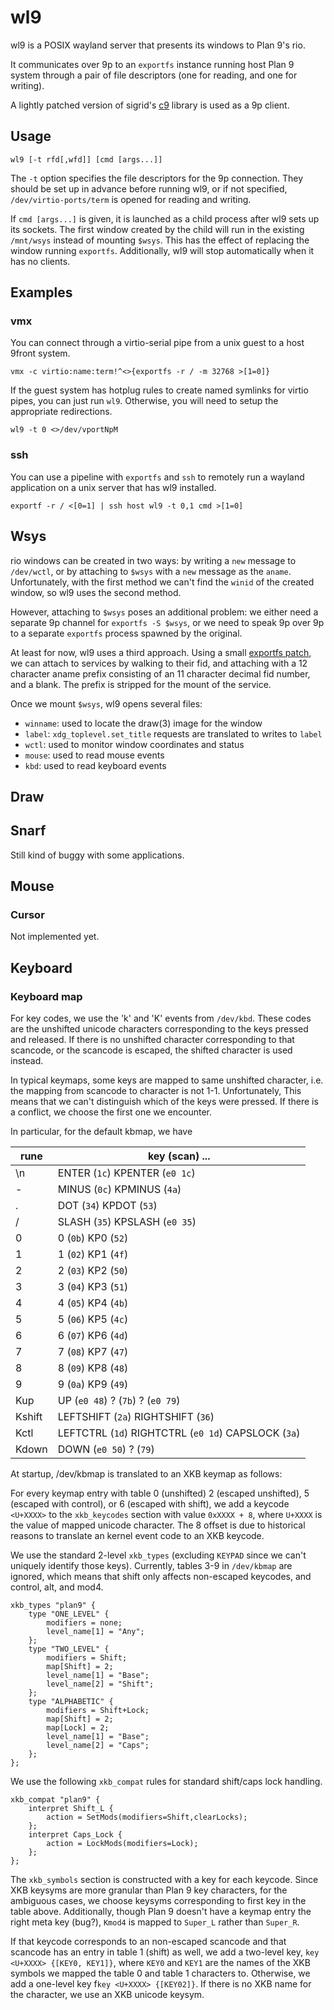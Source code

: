 # wl9

wl9 is a POSIX wayland server that presents its windows to Plan 9's
rio.

It communicates over 9p to an `exportfs` instance running host Plan
9 system through a pair of file descriptors (one for reading, and
one for writing).

A lightly patched version of sigrid's [c9] library is used as a 9p
client.

[c9]: http://shithub.us/sigrid/c9/HEAD/info.html

## Usage

```
wl9 [-t rfd[,wfd]] [cmd [args...]]
```

The `-t` option specifies the file descriptors for the 9p connection.
They should be set up in advance before running wl9, or if not
specified, `/dev/virtio-ports/term` is opened for reading and
writing.

If `cmd [args...]` is given, it is launched as a child process after
wl9 sets up its sockets. The first window created by the child
will run in the existing `/mnt/wsys` instead of mounting `$wsys`.
This has the effect of replacing the window running `exportfs`.
Additionally, wl9 will stop automatically when it has no clients.

## Examples

### vmx

You can connect through a virtio-serial pipe from a unix guest to
a host 9front system.

```
vmx -c virtio:name:term!^<>{exportfs -r / -m 32768 >[1=0]}
```

If the guest system has hotplug rules to create named symlinks for
virtio pipes, you can just run `wl9`. Otherwise, you will need to
setup the appropriate redirections.

```
wl9 -t 0 <>/dev/vportNpM
```

### ssh

You can use a pipeline with `exportfs` and `ssh` to remotely run a
wayland application on a unix server that has wl9 installed.

```
exportf -r / <[0=1] | ssh host wl9 -t 0,1 cmd >[1=0]
```

## Wsys

rio windows can be created in two ways: by writing a `new` message
to `/dev/wctl`, or by attaching to `$wsys` with a `new` message as
the `aname`. Unfortunately, with the first method we can't find the
`winid` of the created window, so wl9 uses the second method.

However, attaching to `$wsys` poses an additional problem: we either
need a separate 9p channel for `exportfs -S $wsys`, or we need to
speak 9p over 9p to a separate `exportfs` process spawned by the
original.

At least for now, wl9 uses a third approach. Using a small [exportfs
patch], we can attach to services by walking to their fid, and
attaching with a 12 character aname prefix consisting of an 11
character decimal fid number, and a blank. The prefix is stripped
for the mount of the service.

[exportfs patch]: https://git.sr.ht/~mcf/wl9/blob/main/exportfs.patch

Once we mount `$wsys`, wl9 opens several files:

- `winname`: used to locate the draw(3) image for the window
- `label`: `xdg_toplevel.set_title` requests are translated to
  writes to `label`
- `wctl`: used to monitor window coordinates and status
- `mouse`: used to read mouse events
- `kbd`: used to read keyboard events

## Draw

## Snarf

Still kind of buggy with some applications.

## Mouse

### Cursor

Not implemented yet.

## Keyboard

### Keyboard map

For key codes, we use the 'k' and 'K' events from `/dev/kbd`. These
codes are the unshifted unicode characters corresponding to the
keys pressed and released. If there is no unshifted character
corresponding to that scancode, or the scancode is escaped, the
shifted character is used instead.

In typical keymaps, some keys are mapped to same unshifted character,
i.e. the mapping from scancode to character is not 1-1. Unfortunately,
This means that we can't distinguish which of the keys were pressed.
If there is a conflict, we choose the first one we encounter.

In particular, for the default kbmap, we have

| rune | key (scan) ... |
| --- | --- |
| \n | ENTER (`1c`) KPENTER (`e0 1c`) |
| - | MINUS (`0c`) KPMINUS (`4a`) |
| . | DOT (`34`) KPDOT (`53`) |
| / | SLASH (`35`) KPSLASH (`e0 35`) |
| 0 | 0 (`0b`) KP0 (`52`) |
| 1 | 1 (`02`) KP1 (`4f`) |
| 2 | 2 (`03`) KP2 (`50`) |
| 3 | 3 (`04`) KP3 (`51`) |
| 4 | 4 (`05`) KP4 (`4b`) |
| 5 | 5 (`06`) KP5 (`4c`) |
| 6 | 6 (`07`) KP6 (`4d`) |
| 7 | 7 (`08`) KP7 (`47`) |
| 8 | 8 (`09`) KP8 (`48`) |
| 9 | 9 (`0a`) KP9 (`49`) |
| Kup | UP (`e0 48`) ? (`7b`) ? (`e0 79`) |
| Kshift | LEFTSHIFT (`2a`) RIGHTSHIFT (`36`) |
| Kctl | LEFTCTRL (`1d`) RIGHTCTRL (`e0 1d`) CAPSLOCK (`3a`) |
| Kdown | DOWN (`e0 50`) ? (`79`) |

At startup, /dev/kbmap is translated to an XKB keymap as follows:

For every keymap entry with table 0 (unshifted) 2 (escaped unshifted),
5 (escaped with control), or 6 (escaped with shift), we add a keycode
`<U+XXXX>` to the `xkb_keycodes` section with value `0xXXXX + 8`,
where `U+XXXX` is the value of mapped unicode character. The 8
offset is due to historical reasons to translate an kernel event
code to an XKB keycode.

We use the standard 2-level `xkb_types` (excluding `KEYPAD` since
we can't uniquely identify those keys). Currently, tables 3-9 in
`/dev/kbmap` are ignored, which means that shift only affects
non-escaped keycodes, and control, alt, and mod4.

```
xkb_types "plan9" {
	type "ONE_LEVEL" {
		modifiers = none;
		level_name[1] = "Any";
	};
	type "TWO_LEVEL" {
		modifiers = Shift;
		map[Shift] = 2;
		level_name[1] = "Base";
		level_name[2] = "Shift";
	};
	type "ALPHABETIC" {
		modifiers = Shift+Lock;
		map[Shift] = 2;
		map[Lock] = 2;
		level_name[1] = "Base";
		level_name[2] = "Caps";
	};
};
```

We use the following `xkb_compat` rules for standard shift/caps
lock handling.

```
xkb_compat "plan9" {
	interpret Shift_L {
		action = SetMods(modifiers=Shift,clearLocks);
	};
	interpret Caps_Lock {
		action = LockMods(modifiers=Lock);
	};
};
```

The `xkb_symbols` section is constructed with a key for each keycode.
Since XKB keysyms are more granular than Plan 9 key characters, for
the ambiguous cases, we choose keysyms corresponding to first key
in the table above. Additionally, though Plan 9 doesn't have a
keymap entry the right meta key (bug?), `Kmod4` is mapped to `Super_L`
rather than `Super_R`.

If that keycode corresponds to an non-escaped scancode and that
scancode has an entry in table 1 (shift) as well, we add a two-level
key, `key <U+XXXX> {[KEY0, KEY1]}`, where `KEY0` and `KEY1` are the
names of the XKB symbols we mapped the table 0 and table 1 characters
to. Otherwise, we add a one-level key f`key <U+XXXX> {[KEY02]}`.
If there is no XKB name for the character, we use an XKB unicode
keysym.
